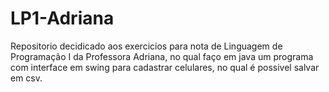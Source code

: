 # LP1-Adriana
 Repositorio decidicado aos exercicios para nota de Linguagem de Programação I da Professora Adriana, no qual faço em java um programa com interface em swing para cadastrar celulares, no qual é possivel salvar em csv.
